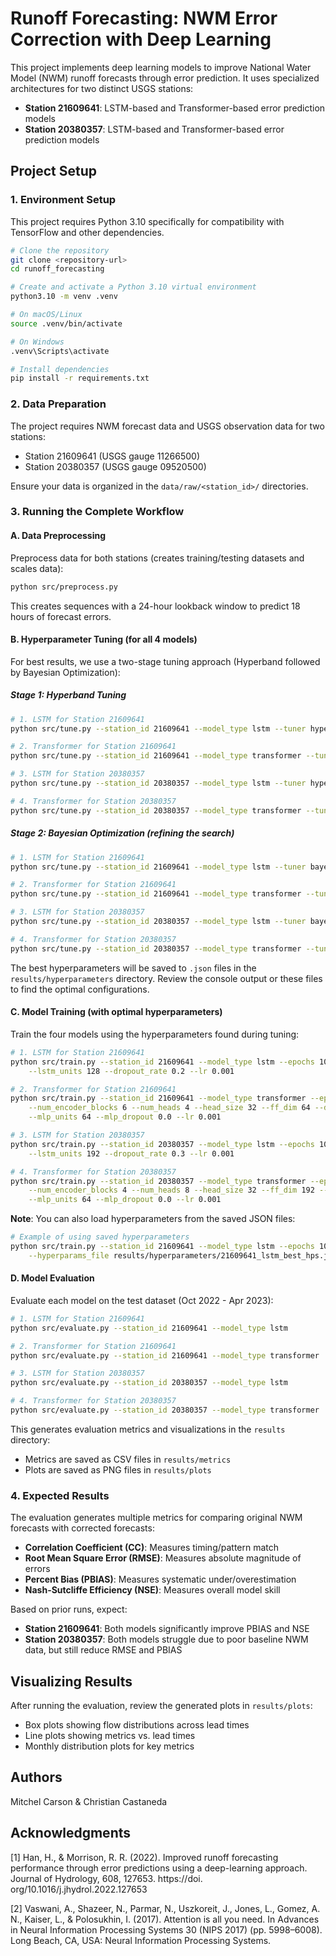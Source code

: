 # Runoff Forecasting: NWM Error Correction with Deep Learning

This project implements deep learning models to improve National Water Model (NWM) runoff forecasts through error prediction. It uses specialized architectures for two distinct USGS stations:
- **Station 21609641**: LSTM-based and Transformer-based error prediction models
- **Station 20380357**: LSTM-based and Transformer-based error prediction models

## Project Setup

### 1. Environment Setup

This project requires Python 3.10 specifically for compatibility with TensorFlow and other dependencies.

```bash
# Clone the repository
git clone <repository-url>
cd runoff_forecasting

# Create and activate a Python 3.10 virtual environment
python3.10 -m venv .venv

# On macOS/Linux
source .venv/bin/activate 

# On Windows
.venv\Scripts\activate

# Install dependencies
pip install -r requirements.txt
```

### 2. Data Preparation

The project requires NWM forecast data and USGS observation data for two stations:
- Station 21609641 (USGS gauge 11266500)
- Station 20380357 (USGS gauge 09520500)

Ensure your data is organized in the `data/raw/<station_id>/` directories.

### 3. Running the Complete Workflow

#### A. Data Preprocessing

Preprocess data for both stations (creates training/testing datasets and scales data):

```bash
python src/preprocess.py
```

This creates sequences with a 24-hour lookback window to predict 18 hours of forecast errors.

#### B. Hyperparameter Tuning (for all 4 models)

For best results, we use a two-stage tuning approach (Hyperband followed by Bayesian Optimization):

##### Stage 1: Hyperband Tuning

```bash
# 1. LSTM for Station 21609641
python src/tune.py --station_id 21609641 --model_type lstm --tuner hyperband --epochs_per_trial 50 --batch_size 64 --max_trials 30

# 2. Transformer for Station 21609641 
python src/tune.py --station_id 21609641 --model_type transformer --tuner hyperband --epochs_per_trial 50 --batch_size 64 --max_trials 30

# 3. LSTM for Station 20380357
python src/tune.py --station_id 20380357 --model_type lstm --tuner hyperband --epochs_per_trial 50 --batch_size 64 --max_trials 30

# 4. Transformer for Station 20380357
python src/tune.py --station_id 20380357 --model_type transformer --tuner hyperband --epochs_per_trial 50 --batch_size 64 --max_trials 30
```

##### Stage 2: Bayesian Optimization (refining the search)

```bash
# 1. LSTM for Station 21609641
python src/tune.py --station_id 21609641 --model_type lstm --tuner bayesian --epochs_per_trial 80 --batch_size 64 --max_trials 20

# 2. Transformer for Station 21609641 
python src/tune.py --station_id 21609641 --model_type transformer --tuner bayesian --epochs_per_trial 80 --batch_size 64 --max_trials 20

# 3. LSTM for Station 20380357
python src/tune.py --station_id 20380357 --model_type lstm --tuner bayesian --epochs_per_trial 80 --batch_size 64 --max_trials 20

# 4. Transformer for Station 20380357
python src/tune.py --station_id 20380357 --model_type transformer --tuner bayesian --epochs_per_trial 80 --batch_size 64 --max_trials 20
```

The best hyperparameters will be saved to `.json` files in the `results/hyperparameters` directory. Review the console output or these files to find the optimal configurations.

#### C. Model Training (with optimal hyperparameters)

Train the four models using the hyperparameters found during tuning:

```bash
# 1. LSTM for Station 21609641
python src/train.py --station_id 21609641 --model_type lstm --epochs 100 --batch_size 64 \
    --lstm_units 128 --dropout_rate 0.2 --lr 0.001

# 2. Transformer for Station 21609641
python src/train.py --station_id 21609641 --model_type transformer --epochs 100 --batch_size 64 \
    --num_encoder_blocks 6 --num_heads 4 --head_size 32 --ff_dim 64 --dropout_rate 0.0 \
    --mlp_units 64 --mlp_dropout 0.0 --lr 0.001

# 3. LSTM for Station 20380357
python src/train.py --station_id 20380357 --model_type lstm --epochs 100 --batch_size 64 \
    --lstm_units 192 --dropout_rate 0.3 --lr 0.001

# 4. Transformer for Station 20380357
python src/train.py --station_id 20380357 --model_type transformer --epochs 100 --batch_size 64 \
    --num_encoder_blocks 4 --num_heads 8 --head_size 32 --ff_dim 192 --dropout_rate 0.0 \
    --mlp_units 64 --mlp_dropout 0.0 --lr 0.001
```

**Note**: You can also load hyperparameters from the saved JSON files:

```bash
# Example of using saved hyperparameters
python src/train.py --station_id 21609641 --model_type lstm --epochs 100 --batch_size 64 \
    --hyperparams_file results/hyperparameters/21609641_lstm_best_hps.json
```

#### D. Model Evaluation

Evaluate each model on the test dataset (Oct 2022 - Apr 2023):

```bash
# 1. LSTM for Station 21609641
python src/evaluate.py --station_id 21609641 --model_type lstm

# 2. Transformer for Station 21609641
python src/evaluate.py --station_id 21609641 --model_type transformer

# 3. LSTM for Station 20380357
python src/evaluate.py --station_id 20380357 --model_type lstm

# 4. Transformer for Station 20380357
python src/evaluate.py --station_id 20380357 --model_type transformer
```

This generates evaluation metrics and visualizations in the `results` directory:
- Metrics are saved as CSV files in `results/metrics`
- Plots are saved as PNG files in `results/plots`

### 4. Expected Results

The evaluation generates multiple metrics for comparing original NWM forecasts with corrected forecasts:
- **Correlation Coefficient (CC)**: Measures timing/pattern match
- **Root Mean Square Error (RMSE)**: Measures absolute magnitude of errors
- **Percent Bias (PBIAS)**: Measures systematic under/overestimation
- **Nash-Sutcliffe Efficiency (NSE)**: Measures overall model skill

Based on prior runs, expect:
- **Station 21609641**: Both models significantly improve PBIAS and NSE
- **Station 20380357**: Both models struggle due to poor baseline NWM data, but still reduce RMSE and PBIAS

## Visualizing Results

After running the evaluation, review the generated plots in `results/plots`:
- Box plots showing flow distributions across lead times
- Line plots showing metrics vs. lead times
- Monthly distribution plots for key metrics

## Authors

Mitchel Carson & Christian Castaneda

## Acknowledgments

[1] Han, H., & Morrison, R. R. (2022). Improved runoff forecasting performance through error
predictions using a deep-learning approach. Journal of Hydrology, 608, 127653. https://doi.
org/10.1016/j.jhydrol.2022.127653

[2] Vaswani, A., Shazeer, N., Parmar, N., Uszkoreit, J., Jones, L., Gomez, A. N., Kaiser, L., & Polosukhin,
I. (2017). Attention is all you need. In Advances in Neural Information Processing Systems
30 (NIPS 2017) (pp. 5998–6008). Long Beach, CA, USA: Neural Information Processing Systems.